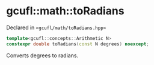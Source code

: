 # gcufl::math::toRadians
Declared in `<gcufl/math/toRadians.hpp>`
```cpp
template<gcufl::concepts::Arithmetic N>
constexpr double toRadians(const N degrees) noexcept;
```
Converts degrees to radians.
